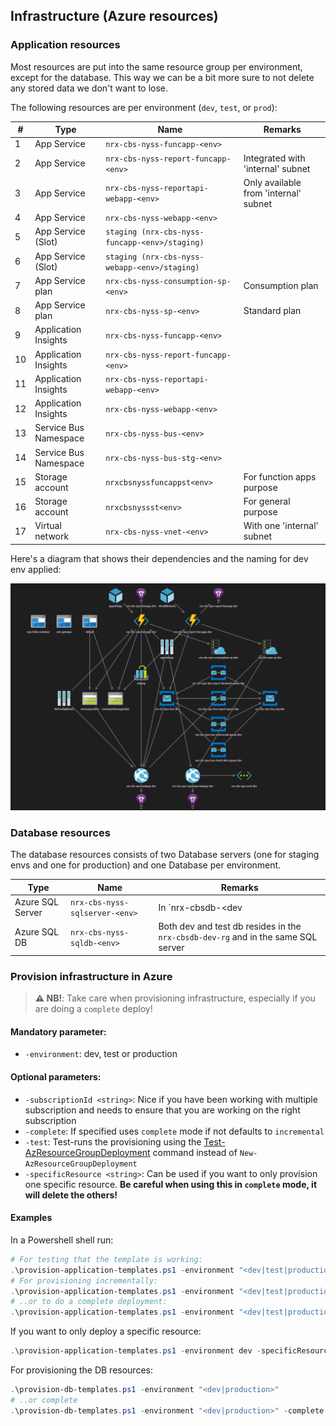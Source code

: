 ## Infrastructure (Azure resources)

### Application resources
Most resources are put into the same resource group per environment, except for the database. This way we can be a bit more sure to not delete any stored data we don't want to lose.

The following resources are per environment (`dev`, `test`, or `prod`):

| #  | Type                 | Name                                           | Remarks                                      |
| -- | -------------------- | ---------------------------------------------- | -------------------------------------------- |
| 1  | App Service          | `nrx-cbs-nyss-funcapp-<env>`                   |                                              |
| 2  | App Service          | `nrx-cbs-nyss-report-funcapp-<env>`            | Integrated with 'internal' subnet            |
| 3  | App Service          | `nrx-cbs-nyss-reportapi-webapp-<env>`          | Only available from 'internal' subnet        |
| 4  | App Service          | `nrx-cbs-nyss-webapp-<env>`                    |                                              |
| 5  | App Service (Slot)   | `staging (nrx-cbs-nyss-funcapp-<env>/staging)` |                                              |
| 6  | App Service (Slot)   | `staging (nrx-cbs-nyss-webapp-<env>/staging)`  |                                              |
| 7  | App Service plan     | `nrx-cbs-nyss-consumption-sp-<env>`            | Consumption plan                             |
| 8  | App Service plan     | `nrx-cbs-nyss-sp-<env>`                        | Standard plan                                |
| 9  | Application Insights | `nrx-cbs-nyss-funcapp-<env>`                   |                                              |
| 10 | Application Insights | `nrx-cbs-nyss-report-funcapp-<env>`            |                                              |
| 11 | Application Insights | `nrx-cbs-nyss-reportapi-webapp-<env>`          |                                              |
| 12 | Application Insights | `nrx-cbs-nyss-webapp-<env>`                    |                                              |
| 13 | Service Bus Namespace| `nrx-cbs-nyss-bus-<env>`                       |                                              |
| 14 | Service Bus Namespace| `nrx-cbs-nyss-bus-stg-<env>`                   |                                              |
| 15 | Storage account      | `nrxcbsnyssfuncappst<env>`                     | For function apps purpose                    |
| 16 | Storage account      | `nrxcbsnyssst<env>`                            | For general purpose                          |
| 17 | Virtual network      | `nrx-cbs-nyss-vnet-<env>`                      | With one 'internal' subnet                   |

Here's a diagram that shows their dependencies and the naming for dev env applied:

![arm-template](./arm-resources.png)

### Database resources

The database resources consists of two Database servers (one for staging envs and one for production) and one Database per environment.

| Type             | Name                           | Remarks                                                                           |
| ---------------- | ------------------------------ | --------------------------------------------------------------------------------- |
| Azure SQL Server | `nrx-cbs-nyss-sqlserver-<env>` | In `nrx-cbsdb-<dev|production>-rg`                                                |
| Azure SQL DB     | `nrx-cbs-nyss-sqldb-<env>`     | Both dev and test db resides in the `nrx-cbsdb-dev-rg` and in the same SQL server |

### Provision infrastructure in Azure

> **⚠ NB!**: Take care when provisioning infrastructure, especially if you are doing a `complete` deploy!

#### Mandatory parameter:
* `-environment`: dev, test or production

#### Optional parameters:
* `-subscriptionId <string>`: Nice if you have been working with multiple subscription and needs to ensure that you are working on the right subscription
* `-complete`: If specified uses `complete` mode if not defaults to `incremental`
* `-test`: Test-runs the provisioning using the [Test-AzResourceGroupDeployment](https://docs.microsoft.com/en-us/powershell/module/az.resources/test-azresourcegroupdeployment?view=azps-3.3.0) command instead of `New-AzResourceGroupDeployment`
* `-specificResource <string>`: Can be used if you want to only provision one specific resource. **Be careful when using this in `complete` mode, it will delete the others!**

#### Examples
In a Powershell shell run:

```powershell
# For testing that the template is working:
.\provision-application-templates.ps1 -environment "<dev|test|production>" -test
# For provisioning incrementally:
.\provision-application-templates.ps1 -environment "<dev|test|production>"
# ..or to do a complete deployment:
.\provision-application-templates.ps1 -environment "<dev|test|production>" -complete
```

If you want to only deploy a specific resource:
```powershell
.\provision-application-templates.ps1 -environment dev -specificResource "nrx-cbs-nyss-webapp-dev"
```

For provisioning the DB resources:
```powershell
.\provision-db-templates.ps1 -environment "<dev|production>"
# ..or complete
.\provision-db-templates.ps1 -environment "<dev|production>" -complete
```
